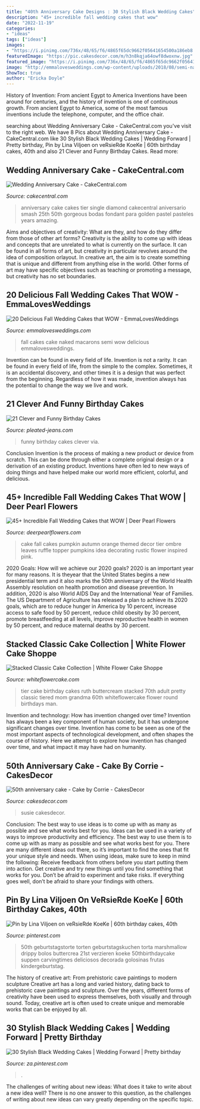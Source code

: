 ```yaml
---
title: "40th Anniversary Cake Designs : 30 Stylish Black Wedding Cakes"
description: "45+ incredible fall wedding cakes that wow"
date: "2022-11-19"
categories:
- "ideas"
tags: ["ideas"]
images:
- "https://i.pinimg.com/736x/48/65/f6/4865f65dc9662f05641654500a186eb8.jpg"
featuredImage: "https://pic.cakesdecor.com/m/h3n8kqja64owf8dwoxnw.jpg"
featured_image: "https://i.pinimg.com/736x/48/65/f6/4865f65dc9662f05641654500a186eb8.jpg"
image: "http://emmalovesweddings.com/wp-content/uploads/2018/08/semi-naked-fall-wedding-cake-with-Macarons.jpg"
ShowToc: true
author: "Ericka Doyle"
---
```



History of Invention: From ancient Egypt to America
Inventions have been around for centuries, and the history of invention is one of continuous growth. From ancient Egypt to America, some of the most famous inventions include the telephone, computer, and the office chair.

	

		
searching about Wedding Anniversary Cake - CakeCentral.com you've visit to the right web. We have 8 Pics about Wedding Anniversary Cake - CakeCentral.com like 30 Stylish Black Wedding Cakes | Wedding Forward | Pretty birthday, Pin by Lina Viljoen on veRsieRde KoeKe | 60th birthday cakes, 40th and also 21 Clever and Funny Birthday Cakes. Read more:
		
    
## Wedding Anniversary Cake - CakeCentral.com

<img loading=lazy src="https://cdn001.cakecentral.com/gallery/2015/03/900_630952hfCx_wedding-anniversary-cake.jpg" onerror="this.onerror=null;this.src='https://tse1.mm.bing.net/th?id=OIP.1UJgZSjd9czVsjXD645FngHaJ4&amp;pid=15.1';" alt="Wedding Anniversary Cake - CakeCentral.com">

_Source: cakecentral.com_

>anniversary cake cakes tier single diamond cakecentral aniversario smash 25th 50th gorgeous bodas fondant para golden pastel pasteles years amazing. 

	

Aims and objectives of creativity: What are they, and how do they differ from those of other art forms?
Creativity is the ability to come up with ideas and concepts that are unrelated to what is currently on the surface. It can be found in all forms of art, but creativity in particular revolves around the idea of composition orlayout. In creative art, the aim is to create something that is unique and different from anything else in the world. Other forms of art may have specific objectives such as teaching or promoting a message, but creativity has no set boundaries.

    
## 20 Delicious Fall Wedding Cakes That WOW - EmmaLovesWeddings

<img loading=lazy src="http://emmalovesweddings.com/wp-content/uploads/2018/08/semi-naked-fall-wedding-cake-with-Macarons.jpg" onerror="this.onerror=null;this.src='https://tse2.mm.bing.net/th?id=OIP.Q9Ob3xu_1Ywc9Q743j7nmgHaLG&amp;pid=15.1';" alt="20 Delicious Fall Wedding Cakes that WOW - EmmaLovesWeddings">

_Source: emmalovesweddings.com_

>fall cakes cake naked macarons semi wow delicious emmalovesweddings. 

	

Invention can be found in every field of life.
Invention is not a rarity. It can be found in every field of life, from the simple to the complex. Sometimes, it is an accidental discovery, and other times it is a design that was perfect from the beginning. Regardless of how it was made, invention always has the potential to change the way we live and work.

    
## 21 Clever And Funny Birthday Cakes

<img loading=lazy src="http://www.pleated-jeans.com/wp-content/uploads/2014/07/daliajc-1.jpg" onerror="this.onerror=null;this.src='https://tse4.mm.bing.net/th?id=OIP.8olIrc3ViVErTb6QGM7LaQHaJ4&amp;pid=15.1';" alt="21 Clever and Funny Birthday Cakes">

_Source: pleated-jeans.com_

>funny birthday cakes clever via. 

	

Conclusion
Invention is the process of making a new product or device from scratch. This can be done through either a complete original design or a derivation of an existing product. Inventions have often led to new ways of doing things and have helped make our world more efficient, colorful, and delicious.

    
## 45+ Incredible Fall Wedding Cakes That WOW | Deer Pearl Flowers

<img loading=lazy src="http://www.deerpearlflowers.com/wp-content/uploads/2015/05/tired-cake-with-an-orange-ombre-ruffle-mid-tier-and-a-pumpkin-topper-683x1024.jpg" onerror="this.onerror=null;this.src='https://tse2.mm.bing.net/th?id=OIP.zCyGfXer-PM6ZllIfHNxBwHaLG&amp;pid=15.1';" alt="45+ Incredible Fall Wedding Cakes that WOW | Deer Pearl Flowers">

_Source: deerpearlflowers.com_

>cake fall cakes pumpkin autumn orange themed decor tier ombre leaves ruffle topper pumpkins idea decorating rustic flower inspired pink. 

	

2020 Goals: How will we achieve our 2020 goals?
2020 is an important year for many reasons. It is theyear that the United States begins a new presidential term and it also marks the 50th anniversary of the World Health Assembly resolution on health promotion and disease prevention. In addition, 2020 is also World AIDS Day and the International Year of Families. 
The US Department of Agriculture has released a plan to achieve its 2020 goals, which are to reduce hunger in America by 10 percent, increase access to safe food by 50 percent, reduce child obesity by 30 percent, promote breastfeeding at all levels, improve reproductive health in women by 50 percent, and reduce maternal deaths by 30 percent.

    
## Stacked Classic Cake Collection | White Flower Cake Shoppe

<img loading=lazy src="http://whiteflowercake.com/wp-content/gallery/stacked-cake-collection/2-tier-ruth.jpg" onerror="this.onerror=null;this.src='https://tse4.mm.bing.net/th?id=OIP.hCIx186uBQk2CYymAUWf7AHaJ4&amp;pid=15.1';" alt="Stacked Classic Cake Collection | White Flower Cake Shoppe">

_Source: whiteflowercake.com_

>tier cake birthday cakes ruth buttercream stacked 70th adult pretty classic tiered mom grandma 60th whiteflowercake flower round birthdays man. 

	

Invention and technology: How has invention changed over time?
Invention has always been a key component of human society, but it has undergone significant changes over time. Invention has come to be seen as one of the most important aspects of technological development, and often shapes the course of history. Here we attempt to explore how invention has changed over time, and what impact it may have had on humanity.

    
## 50th Anniversary Cake - Cake By Corrie - CakesDecor

<img loading=lazy src="https://pic.cakesdecor.com/m/h3n8kqja64owf8dwoxnw.jpg" onerror="this.onerror=null;this.src='https://tse3.mm.bing.net/th?id=OIP.mCv77YtL9lNKPdVvBZllWgHaJ3&amp;pid=15.1';" alt="50th anniversary cake - Cake by Corrie - CakesDecor">

_Source: cakesdecor.com_

>susie cakesdecor. 

	

Conclusion: The best way to use ideas is to come up with as many as possible and see what works best for you.
Ideas can be used in a variety of ways to improve productivity and efficiency. The best way to use them is to come up with as many as possible and see what works best for you. There are many different ideas out there, so it’s important to find the ones that fit your unique style and needs. When using ideas, make sure to keep in mind the following: Receive feedback from others before you start putting them into action. Get creative and try new things until you find something that works for you. Don’t be afraid to experiment and take risks. If everything goes well, don’t be afraid to share your findings with others.

    
## Pin By Lina Viljoen On VeRsieRde KoeKe | 60th Birthday Cakes, 40th

<img loading=lazy src="https://i.pinimg.com/736x/e5/df/e3/e5dfe31f852a4449799bea9e551c5c2f.jpg" onerror="this.onerror=null;this.src='https://tse1.mm.bing.net/th?id=OIP.V8Q6ESpP2hNh2i4lw7HJUQHaKq&amp;pid=15.1';" alt="Pin by Lina Viljoen on veRsieRde KoeKe | 60th birthday cakes, 40th">

_Source: pinterest.com_

>50th geburtstagstorte torten geburtstagskuchen torta marshmallow drippy bolos buttercrea 21st verzieren koeke 50thbirthdaycake suppen carvingtimes deliciosos decorada golosinas frutas kindergeburtstag. 

	

The history of creative art: From prehistoric cave paintings to modern sculpture
Creative art has a long and varied history, dating back to prehistoric cave paintings and sculpture. Over the years, different forms of creativity have been used to express themselves, both visually and through sound. Today, creative art is often used to create unique and memorable works that can be enjoyed by all.

    
## 30 Stylish Black Wedding Cakes | Wedding Forward | Pretty Birthday

<img loading=lazy src="https://i.pinimg.com/736x/48/65/f6/4865f65dc9662f05641654500a186eb8.jpg" onerror="this.onerror=null;this.src='https://tse4.mm.bing.net/th?id=OIP.TNHWEGp7ya3wh_NjA-kK5AHaK8&amp;pid=15.1';" alt="30 Stylish Black Wedding Cakes | Wedding Forward | Pretty birthday">

_Source: za.pinterest.com_

>. 

	

The challenges of writing about new ideas: What does it take to write about a new idea well?
There is no one answer to this question, as the challenges of writing about new ideas can vary greatly depending on the specific topic.

